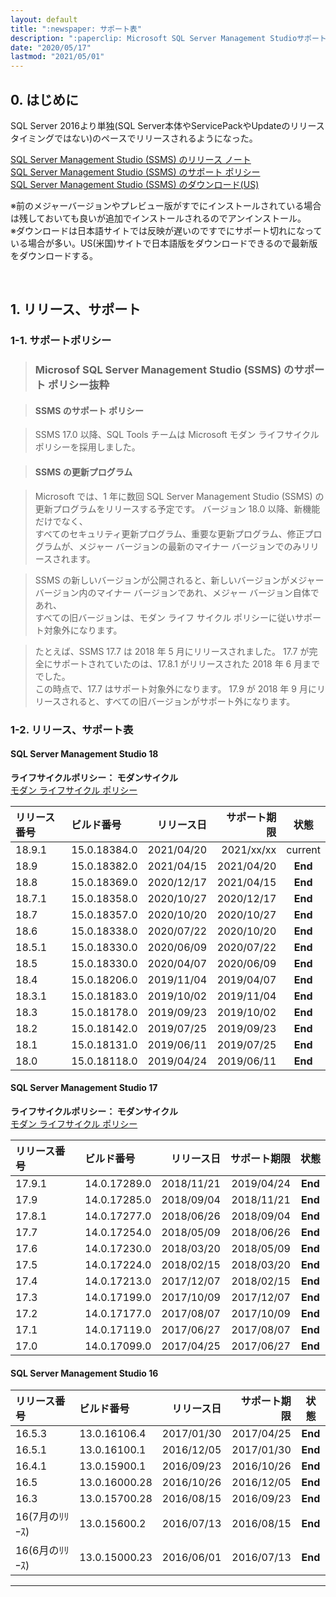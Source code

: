 ```yaml
---
layout: default
title: ":newspaper: サポート表"
description: ":paperclip: Microsoft SQL Server Management Studioサポート表"
date: "2020/05/17"
lastmod: "2021/05/01"
---
```


## 0. はじめに  
SQL Server 2016より単独(SQL Server本体やServicePackやUpdateのリリースタイミングではない)のペースでリリースされるようになった。  

[SQL Server Management Studio (SSMS) のリリース ノート](https://docs.microsoft.com/ja-jp/sql/ssms/release-notes-ssms?view=sql-server-ver15)  
[SQL Server Management Studio (SSMS) のサポート ポリシー](https://docs.microsoft.com/ja-jp/sql/ssms/support-policy?view=sql-server-ver15)  
[SQL Server Management Studio (SSMS) のダウンロード(US)](https://docs.microsoft.com/en-us/sql/ssms/download-sql-server-management-studio-ssms?view=sql-server-ver15)  

※前のメジャーバージョンやプレビュー版がすでにインストールされている場合は残しておいても良いが追加でインストールされるのでアンインストール。  
※ダウンロードは日本語サイトでは反映が遅いのですでにサポート切れになっている場合が多い。US(米国)サイトで日本語版をダウンロードできるので最新版をダウンロードする。  

<br />

## 1. リリース、サポート  

### 1-1. サポートポリシー  

> ### Microsof SQL Server Management Studio (SSMS) のサポート ポリシー抜粋

> #### SSMS のサポート ポリシー

> SSMS 17.0 以降、SQL Tools チームは Microsoft モダン ライフサイクル ポリシーを採用しました。  

> #### SSMS の更新プログラム

> Microsoft では、1 年に数回 SQL Server Management Studio (SSMS) の更新プログラムをリリースする予定です。 バージョン 18.0 以降、新機能だけでなく、  
> すべてのセキュリティ更新プログラム、重要な更新プログラム、修正プログラムが、メジャー バージョンの最新のマイナー バージョンでのみリリースされます。  

> SSMS の新しいバージョンが公開されると、新しいバージョンがメジャー バージョン内のマイナー バージョンであれ、メジャー バージョン自体であれ、  
> すべての旧バージョンは、モダン ライフ サイクル ポリシーに従いサポート対象外になります。  

> たとえば、SSMS 17.7 は 2018 年 5 月にリリースされました。 17.7 が完全にサポートされていたのは、17.8.1 がリリースされた 2018 年 6 月まででした。  
> この時点で、17.7 はサポート対象外になります。 17.9 が 2018 年 9 月にリリースされると、すべての旧バージョンがサポート外になります。  

### 1-2. リリース、サポート表  
#### SQL Server Management Studio 18  
**ライフサイクルポリシー： モダンサイクル**  
[モダン ライフサイクル ポリシー](https://docs.microsoft.com/ja-JP/lifecycle/policies/modern)  

| リリース番号  |  ビルド番号   | リリース日 | サポート期限 |  状態   |
| :------------ | :------------ | ---------: | -----------: | :-----: |
| 18.9.1        | 15.0.18384.0  | 2021/04/20 |  2021/xx/xx  | current |
| 18.9          | 15.0.18382.0  | 2021/04/15 |  2021/04/20  | **End** |
| 18.8          | 15.0.18369.0  | 2020/12/17 |  2021/04/15  | **End** |
| 18.7.1        | 15.0.18358.0  | 2020/10/27 |  2020/12/17  | **End** |
| 18.7          | 15.0.18357.0  | 2020/10/20 |  2020/10/27  | **End** |
| 18.6          | 15.0.18338.0  | 2020/07/22 |  2020/10/20  | **End** |
| 18.5.1        | 15.0.18330.0  | 2020/06/09 |  2020/07/22  | **End** |
| 18.5          | 15.0.18330.0  | 2020/04/07 |  2020/06/09  | **End** |
| 18.4          | 15.0.18206.0  | 2019/11/04 |  2019/04/07  | **End** |
| 18.3.1        | 15.0.18183.0  | 2019/10/02 |  2019/11/04  | **End** |
| 18.3          | 15.0.18178.0  | 2019/09/23 |  2019/10/02  | **End** |
| 18.2          | 15.0.18142.0  | 2019/07/25 |  2019/09/23  | **End** |
| 18.1          | 15.0.18131.0  | 2019/06/11 |  2019/07/25  | **End** |
| 18.0          | 15.0.18118.0  | 2019/04/24 |  2019/06/11  | **End** |

#### SQL Server Management Studio 17  
**ライフサイクルポリシー： モダンサイクル**  
[モダン ライフサイクル ポリシー](https://docs.microsoft.com/ja-JP/lifecycle/policies/modern)  

| リリース番号  |  ビルド番号   | リリース日 | サポート期限 |  状態   |
| :------------ | :------------ | ---------: | -----------: | :-----: |
| 17.9.1        | 14.0.17289.0  | 2018/11/21 |  2019/04/24  | **End** |
| 17.9          | 14.0.17285.0  | 2018/09/04 |  2018/11/21  | **End** |
| 17.8.1        | 14.0.17277.0  | 2018/06/26 |  2018/09/04  | **End** |
| 17.7          | 14.0.17254.0  | 2018/05/09 |  2018/06/26  | **End** |
| 17.6          | 14.0.17230.0  | 2018/03/20 |  2018/05/09  | **End** |
| 17.5          | 14.0.17224.0  | 2018/02/15 |  2018/03/20  | **End** |
| 17.4          | 14.0.17213.0  | 2017/12/07 |  2018/02/15  | **End** |
| 17.3          | 14.0.17199.0  | 2017/10/09 |  2017/12/07  | **End** |
| 17.2          | 14.0.17177.0  | 2017/08/07 |  2017/10/09  | **End** |
| 17.1          | 14.0.17119.0  | 2017/06/27 |  2017/08/07  | **End** |
| 17.0          | 14.0.17099.0  | 2017/04/25 |  2017/06/27  | **End** |

#### SQL Server Management Studio 16  

| リリース番号  |  ビルド番号   | リリース日 | サポート期限 |  状態   |
| :------------ | :------------ | ---------: | -----------: | :-----: |
| 16.5.3        | 13.0.16106.4  | 2017/01/30 |  2017/04/25  | **End** |
| 16.5.1        | 13.0.16100.1  | 2016/12/05 |  2017/01/30  | **End** |
| 16.4.1        | 13.0.15900.1  | 2016/09/23 |  2016/10/26  | **End** |
| 16.5          | 13.0.16000.28 | 2016/10/26 |  2016/12/05  | **End** |
| 16.3          | 13.0.15700.28 | 2016/08/15 |  2016/09/23  | **End** |
| 16(7月のﾘﾘｰｽ) | 13.0.15600.2  | 2016/07/13 |  2016/08/15  | **End** |
| 16(6月のﾘﾘｰｽ) | 13.0.15000.23 | 2016/06/01 |  2016/07/13  | **End** |


* * *
